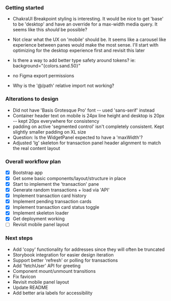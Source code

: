 ### Getting started
- ChakraUI Breakpoint styling is interesting.  It would be nice to get 'base' to be 'desktop' and have an override for a max-width media query.  It seems like this *should* be possible?

- Not clear what the UX on 'mobile' should be.  It seems like a carousel like experience between panes would make the most sense.  I'll start with optimizing for the desktop experience first and revisit this later

- Is there a way to add better type safety around tokens? ie: 
    background="{colors.sand.50}"

- no Figma export permissions

- Why is the '@/path' relative import not working?

### Alterations to design
- Did not have 'Basis Grotesque Pro' font -- used 'sans-serif' instead
- Container header text on mobile is 24px line height and desktop is 20px -- kept 20px everywhere for consistency 
- padding on active 'segmented control' isn't completely consistent.  Kept slightly smaller padding on XL size
- Question: Is the WidgetPanel expected to have a 'maxWidth'?
- Adjusted 'lg' skeleton for transaction panel header alignment to match the real content layout

### Overall workflow plan
- [x] Bootstrap app
- [x] Get some basic components/layout/structure in place
- [x] Start to implement the 'transaction' pane
- [x] Generate random transactions + load via 'API'
- [x] Implement transaction card history
- [x] Implement pending transaction cards
- [x] Implement transaction card status toggle
- [x] Implement skeleton loader
- [x] Get deployment working
- [ ] Revisit mobile panel layout

### Next steps
- Add 'copy' functionality for addresses since they will often be truncated
- Storybook integration for easier design iteration
- Support better 'refresh' or polling for transactions
- Add 'fetchUser' API for greeting
- Component mount/unmount transitions
- Fix favicon
- Revisit mobile panel layout
- Update README
- Add better aria labels for accessibility
